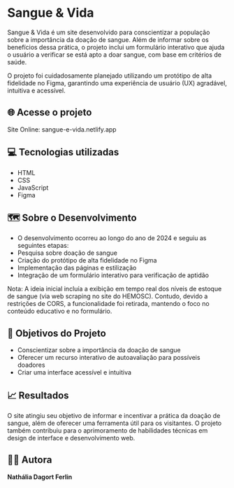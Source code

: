 # Sangue & Vida

Sangue & Vida é um site desenvolvido para conscientizar a população sobre a importância da doação de sangue. Além de informar sobre os benefícios dessa prática, o projeto inclui um formulário interativo que ajuda o usuário a verificar se está apto a doar sangue, com base em critérios de saúde.

O projeto foi cuidadosamente planejado utilizando um protótipo de alta fidelidade no Figma, garantindo uma experiência de usuário (UX) agradável, intuitiva e acessível.

## 🌐 Acesse o projeto
Site Online: sangue-e-vida.netlify.app

## 💻 Tecnologias utilizadas

- HTML
- CSS
- JavaScript
- Figma

## 🗺️ Sobre o Desenvolvimento
- O desenvolvimento ocorreu ao longo do ano de 2024 e seguiu as seguintes etapas:
- Pesquisa sobre doação de sangue
- Criação do protótipo de alta fidelidade no Figma
- Implementação das páginas e estilização
- Integração de um formulário interativo para verificação de aptidão

Nota: A ideia inicial incluía a exibição em tempo real dos níveis de estoque de sangue (via web scraping no site do HEMOSC). Contudo, devido a restrições de CORS, a funcionalidade foi retirada, mantendo o foco no conteúdo educativo e no formulário.

## 🎯 Objetivos do Projeto
- Conscientizar sobre a importância da doação de sangue
- Oferecer um recurso interativo de autoavaliação para possíveis doadores
- Criar uma interface acessível e intuitiva

## 📈 Resultados
O site atingiu seu objetivo de informar e incentivar a prática da doação de sangue, além de oferecer uma ferramenta útil para os visitantes. O projeto também contribuiu para o aprimoramento de habilidades técnicas em design de interface e desenvolvimento web.

## 🧑‍💻 Autora

**Nathália Dagort Ferlin**

